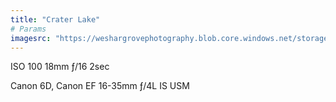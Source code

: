 ```yaml
---
title: "Crater Lake"
# Params
imagesrc: "https://weshargrovephotography.blob.core.windows.net/storage/crater-lake-bc9b409f-e2b7-40e8-9c40-8586a73f610e"
---
```


ISO 100 18mm ƒ/16 2sec

Canon 6D, Canon EF 16-35mm ƒ/4L IS USM
